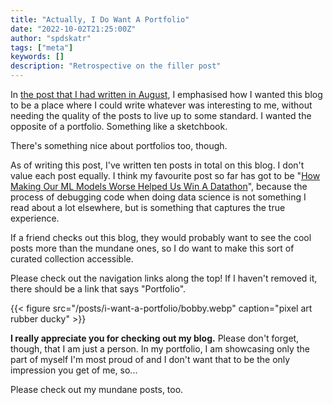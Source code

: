 ```yaml
---
title: "Actually, I Do Want A Portfolio"
date: "2022-10-02T21:25:00Z"
author: "spdskatr"
tags: ["meta"]
keywords: []
description: "Retrospective on the filler post"
---
```


In [the post that I had written in August](/posts/filler), I emphasised how I wanted this blog to be a place where I could write whatever was interesting to me, without needing the quality of the posts to live up to some standard. I wanted the opposite of a portfolio. Something like a sketchbook.

There's something nice about portfolios too, though.

As of writing this post, I've written ten posts in total on this blog. I don't value each post equally. I think my favourite post so far has got to be "[How Making Our ML Models Worse Helped Us Win A Datathon](/posts/datathon)", because the process of debugging code when doing data science is not something I read about a lot elsewhere, but is something that captures the true experience.

If a friend checks out this blog, they would probably want to see the cool posts more than the mundane ones, so I do want to make this sort of curated collection accessible.

Please check out the navigation links along the top! If I haven't removed it, there should be a link that says "Portfolio".

{{< figure src="/posts/i-want-a-portfolio/bobby.webp" caption="pixel art rubber ducky" >}}

**I really appreciate you for checking out my blog.** Please don't forget, though, that I am just a person. In my portfolio, I am showcasing only the part of myself I'm most proud of and I don't want that to be the only impression you get of me, so...

Please check out my mundane posts, too.